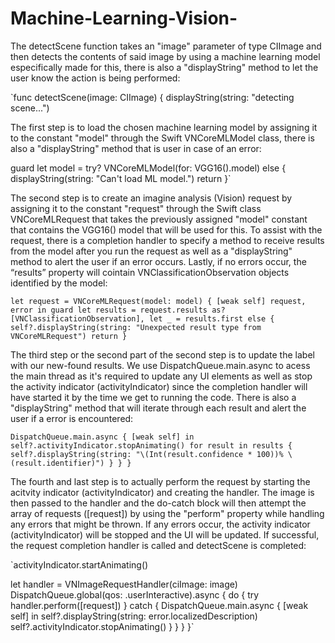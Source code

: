 # Machine-Learning-Vision-

The detectScene function takes an "image" parameter of type CIImage and then detects the contents of said image by using a machine learning model especifically made for this, there is also a "displayString" method to let the user know the action is being performed: 

 `func detectScene(image: CIImage) {
        displayString(string: "detecting scene...")

The first step is to load the chosen machine learning model by assigning it to the constant "model" through the Swift VNCoreMLModel class, there is also a "displayString" method that is user in case of an error:
        
       
  guard let model = try? VNCoreMLModel(for: VGG16().model) else {
            displayString(string: "Can't load ML model.")
            return
        }`

 
The second step is to create an imagine analysis (Vision) request by assigning it to the constant "request" through the Swift class VNCoreMLRequest that takes the previously assigned "model" constant that contains the VGG16() model that will be used for this. To assist with the request, there is a completion handler to specify a method to receive results from the model after you run the request as well as a "displayString" method to alert the user if an error occurs. Lastly, if no errors occur, the “results” property will cointain VNClassificationObservation objects identified by the model:
        

   `let request = VNCoreMLRequest(model: model) { [weak self] request, error in
            guard let results = request.results as? [VNClassificationObservation],
                let _ = results.first else {
                    self?.displayString(string: "Unexpected result type from VNCoreMLRequest")
                    return
            }`
            

      
The third step or the second part of the second step is to update the label with our new-found results. We use DispatchQueue.main.async to acess the main thread as it's required to update any UI elements as well as stop the activity indicator (activityIndicator) since the completion handler will have started it by the time we get to running the code. There is also a "displayString" method that will iterate through each result and alert the user if a error is encountered:

   `DispatchQueue.main.async { [weak self] in
         self?.activityIndicator.stopAnimating()
                for result in results {
                    self?.displayString(string: "\(Int(result.confidence * 100))% \(result.identifier)")
                }
            }
        }`
        
 
The fourth and last step is to actually perform the request by starting the acitvity indicator (activityIndicator) and creating the handler. The image is then passed to the handler and the do-catch block will then attempt the array of requests ([request]) by using the "perform" property while handling any errors that might be thrown. If any errors occur, the activity indicator (activityIndicator) will be stopped and the UI will be updated. If successful, the request completion handler is called and detectScene is completed:
       
   `activityIndicator.startAnimating()
   
   let handler = VNImageRequestHandler(ciImage: image)
        DispatchQueue.global(qos: .userInteractive).async {
            do {
                try handler.perform([request])
            } catch {
                DispatchQueue.main.async { [weak self] in
                    self?.displayString(string: error.localizedDescription)
                    self?.activityIndicator.stopAnimating()
                }
            }
        }
    }`
